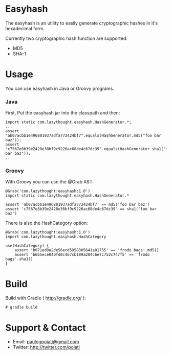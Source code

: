 # Easyhash

The easyhash is an utility to easily generate cryptographic hashes in it's hexadecimal form.

Currently two cryptographic hash function are supported:

- MD5
- SHA-1

# Usage

You can use easyhash in Java or Groovy programs.

### Java

First, Put the easyhash jar into the classpath and then:

    import static com.lazythought.easyhash.HashGenerator.*;
    ...
    assert "ab07acbb1e496801937adfa772424bf7".equals(HashGenerator.md5("foo bar baz"));
    assert "c7567e8b39e2428e38bf9c9226ac68de4c67dc39".equals(HashGenerator.sha1("foo bar baz"));
    ...
 
### Groovy

With Groovy you can use the @Grab AST:
 
    @Grab('com.lazythought:easyhash:1.0')
    import static com.lazythought.easyhash.HashGenerator.*
 
    assert 'ab07acbb1e496801937adfa772424bf7' == md5('foo bar baz')
    assert 'c7567e8b39e2428e38bf9c9226ac68de4c67dc39' == sha1('foo bar baz')
 
There is also the HashCategory option:

    @Grab('com.lazythought:easyhash:1.0')
    import com.lazythought.easyhash.HashCategory
 
    use(HashCategory) {
        assert 'b071ed8a2de56ecd5958305641a81755' == 'frodo bags'.md5()
        assert 'b6b5ece040fd0c467cb189a284c6e7c752c747f5' == 'frodo bags'.sha1()
    }

# Build

Build with Gradle ( http://gradle.org/ ):

    # gradle build

# Support & Contact

- Email: paulogpoiati@gmail.com
- Twitter: http://twitter.com/poiati